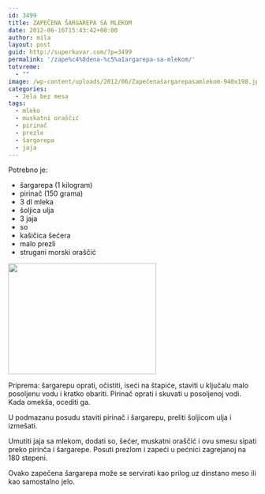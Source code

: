 ```yaml
---
id: 3499
title: ZAPEČENA ŠARGAREPA SA MLEKOM
date: 2012-06-16T15:43:42+00:00
author: mila
layout: post
guid: http://superkuvar.com/?p=3499
permalink: '/zape%c4%8dena-%c5%a1argarepa-sa-mlekom/'
totvreme:
  - ""
image: /wp-content/uploads/2012/06/Zapečenašargarepasamlekom-940x198.jpg
categories:
  - Jela bez mesa
tags:
  - mleko
  - muskatni oraščić
  - pirinač
  - prezle
  - šargarepa
  - jaja
---
```

Potrebno je:

  * šargarepa (1 kilogram)
  * pirinač (150 grama)
  * 3 dl mleka
  * šoljica ulja
  * 3 jaja
  * so
  * kašičica šećera
  * malo prezli
  * strugani morski oraščić

<img class="alignnone size-medium wp-image-3500" title="Zapečenašargarepasamlekom" src="//superkuvar.com/wp-content/uploads/2012/06/Zape%C4%8Dena%C5%A1argarepasamlekom-300x225.jpg" alt="" width="300" height="225" /> 

Priprema: šargarepu oprati, očistiti, iseći na štapiće, staviti u ključalu malo posoljenu vodu i kratko obariti. Pirinač oprati i skuvati u posoljenoj vodi. Kada omekša, ocediti ga.

U podmazanu posudu staviti pirinač i šargarepu, preliti šoljicom ulja i izmešati.

Umutiti jaja sa mlekom, dodati so, šećer, muskatni oraščić i ovu smesu sipati preko pirinča i šargarepe. Posuti prezlom i zapeći u pećnici zagrejanoj na 180 stepeni.

Ovako zapečena šargarepa može se servirati kao prilog uz dinstano meso ili kao samostalno jelo.